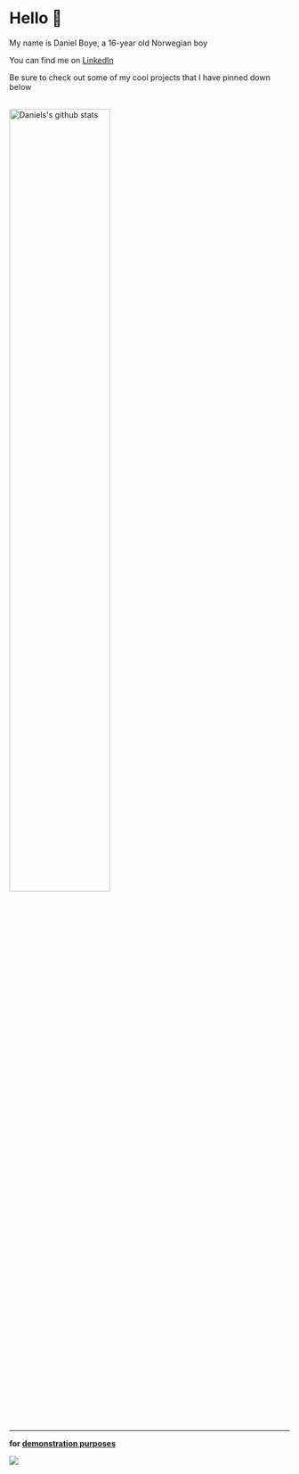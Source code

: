 # Hello 👋

My name is Daniel Boye, a 16-year old Norwegian boy

You can find me on [LinkedIn](https://www.linkedin.com/in/danielboye/) 

Be sure to check out some of my cool projects that I have pinned down below

<br>

<a href="https://github.com/swepool/github-readme-stats">
   <img width="60%" alt="Daniels's github stats" src="https://github-readme-stats.vercel.app/api?username=DanielBoye&show_icons=true&hide_border=true" />
</a>


<br>
<br> 

---

**for [demonstration purposes](https://github.com/DanielBoye/github-views)**

<img src="https://komarev.com/ghpvc/?username=DanielBoye&color=blue">
